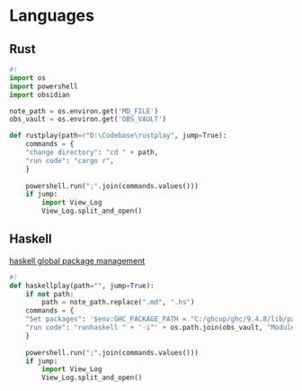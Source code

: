 # Languages

## Rust

```python
#!
import os
import powershell
import obsidian

note_path = os.environ.get('MD_FILE')
obs_vault = os.environ.get('OBS_VAULT')

def rustplay(path=r"D:\Codebase\rustplay", jump=True):
	commands = {
	"change directory": "cd " + path,
	"run code": "cargo r",
	}
	
	powershell.run(";".join(commands.values()))
	if jump:
		import View_Log
		View_Log.split_and_open()
```

## Haskell

[haskell global package management](haskell%20global%20package%20management.md)

```python
#!
def haskellplay(path="", jump=True):
	if not path:
		path = note_path.replace(".md", ".hs")
	commands = {
	"Set packages": '$env:GHC_PACKAGE_PATH = "C:/ghcup/ghc/9.4.8/lib/package.conf.d;C:/cabal/store/ghc-9.4.8/package.db"',
	"run code": "runhaskell " + '-i"' + os.path.join(obs_vault, "Modules") + f'" "{path}"',
	}
	
	powershell.run(";".join(commands.values()))
	if jump:
		import View_Log
		View_Log.split_and_open()
```

